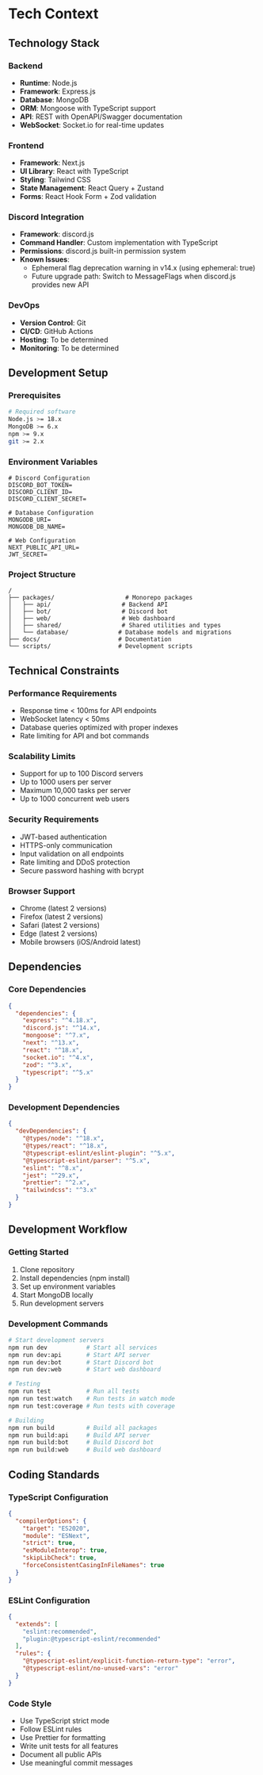 # Tech Context

## Technology Stack

### Backend
- **Runtime**: Node.js
- **Framework**: Express.js
- **Database**: MongoDB
- **ORM**: Mongoose with TypeScript support
- **API**: REST with OpenAPI/Swagger documentation
- **WebSocket**: Socket.io for real-time updates

### Frontend
- **Framework**: Next.js
- **UI Library**: React with TypeScript
- **Styling**: Tailwind CSS
- **State Management**: React Query + Zustand
- **Forms**: React Hook Form + Zod validation

### Discord Integration
- **Framework**: discord.js
- **Command Handler**: Custom implementation with TypeScript
- **Permissions**: discord.js built-in permission system
- **Known Issues**:
  - Ephemeral flag deprecation warning in v14.x (using ephemeral: true)
  - Future upgrade path: Switch to MessageFlags when discord.js provides new API

### DevOps
- **Version Control**: Git
- **CI/CD**: GitHub Actions
- **Hosting**: To be determined
- **Monitoring**: To be determined

## Development Setup

### Prerequisites
```bash
# Required software
Node.js >= 18.x
MongoDB >= 6.x
npm >= 9.x
git >= 2.x
```

### Environment Variables
```env
# Discord Configuration
DISCORD_BOT_TOKEN=
DISCORD_CLIENT_ID=
DISCORD_CLIENT_SECRET=

# Database Configuration
MONGODB_URI=
MONGODB_DB_NAME=

# Web Configuration
NEXT_PUBLIC_API_URL=
JWT_SECRET=
```

### Project Structure
```
/
├── packages/                    # Monorepo packages
│   ├── api/                    # Backend API
│   ├── bot/                    # Discord bot
│   ├── web/                    # Web dashboard
│   ├── shared/                 # Shared utilities and types
│   └── database/              # Database models and migrations
├── docs/                      # Documentation
└── scripts/                   # Development scripts
```

## Technical Constraints

### Performance Requirements
- Response time < 100ms for API endpoints
- WebSocket latency < 50ms
- Database queries optimized with proper indexes
- Rate limiting for API and bot commands

### Scalability Limits
- Support for up to 100 Discord servers
- Up to 1000 users per server
- Maximum 10,000 tasks per server
- Up to 1000 concurrent web users

### Security Requirements
- JWT-based authentication
- HTTPS-only communication
- Input validation on all endpoints
- Rate limiting and DDoS protection
- Secure password hashing with bcrypt

### Browser Support
- Chrome (latest 2 versions)
- Firefox (latest 2 versions)
- Safari (latest 2 versions)
- Edge (latest 2 versions)
- Mobile browsers (iOS/Android latest)

## Dependencies

### Core Dependencies
```json
{
  "dependencies": {
    "express": "^4.18.x",
    "discord.js": "^14.x",
    "mongoose": "^7.x",
    "next": "^13.x",
    "react": "^18.x",
    "socket.io": "^4.x",
    "zod": "^3.x",
    "typescript": "^5.x"
  }
}
```

### Development Dependencies
```json
{
  "devDependencies": {
    "@types/node": "^18.x",
    "@types/react": "^18.x",
    "@typescript-eslint/eslint-plugin": "^5.x",
    "@typescript-eslint/parser": "^5.x",
    "eslint": "^8.x",
    "jest": "^29.x",
    "prettier": "^2.x",
    "tailwindcss": "^3.x"
  }
}
```

## Development Workflow

### Getting Started
1. Clone repository
2. Install dependencies (npm install)
3. Set up environment variables
4. Start MongoDB locally
5. Run development servers

### Development Commands
```bash
# Start development servers
npm run dev           # Start all services
npm run dev:api       # Start API server
npm run dev:bot       # Start Discord bot
npm run dev:web       # Start web dashboard

# Testing
npm run test          # Run all tests
npm run test:watch    # Run tests in watch mode
npm run test:coverage # Run tests with coverage

# Building
npm run build         # Build all packages
npm run build:api     # Build API server
npm run build:bot     # Build Discord bot
npm run build:web     # Build web dashboard
```

## Coding Standards

### TypeScript Configuration
```json
{
  "compilerOptions": {
    "target": "ES2020",
    "module": "ESNext",
    "strict": true,
    "esModuleInterop": true,
    "skipLibCheck": true,
    "forceConsistentCasingInFileNames": true
  }
}
```

### ESLint Configuration
```json
{
  "extends": [
    "eslint:recommended",
    "plugin:@typescript-eslint/recommended"
  ],
  "rules": {
    "@typescript-eslint/explicit-function-return-type": "error",
    "@typescript-eslint/no-unused-vars": "error"
  }
}
```

### Code Style
- Use TypeScript strict mode
- Follow ESLint rules
- Use Prettier for formatting
- Write unit tests for all features
- Document all public APIs
- Use meaningful commit messages
